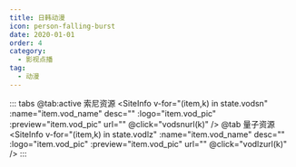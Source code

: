 ```yaml
---
title: 日韩动漫
icon: person-falling-burst
date: 2020-01-01
order: 4
category:
  - 影视点播
tag:
  - 动漫
---
```


<ArtPlayer :src="state.src" :config="hlsConfig(state.PlayList)" />

::: tabs
@tab:active 索尼资源
<SiteInfo v-for="(item,k) in state.vodsn" :name="item.vod_name" desc="" :logo="item.vod_pic"
:preview="item.vod_pic" url="" @click="vodsnurl(k)" />
@tab 量子资源
<SiteInfo v-for="(item,k) in state.vodlz" :name="item.vod_name" desc="" :logo="item.vod_pic"
:preview="item.vod_pic" url="" @click="vodlzurl(k)" />
:::

<script setup>
  import { vod } from '@db'
  import { hlsConfig } from '@cps/artConst'
  import { useStorage } from '@vueuse/core'
  import { onMounted, nextTick, onDeactivated } from "vue";

  const state = useStorage(
    "vod-rhdm",
    {
      src:"",
      vodsn: [],
      vodlz: [],
      PlayList: []
    }
  )

  onMounted(async () => {
    const suonizy = await vod.find({ "name": "snzy-30" })
    const lzcaiji = await vod.find({ "name": "lzzy-30" })
    state.value.vodsn = suonizy.data
    state.value.vodlz = lzcaiji.data
    vodsnurl(0)
  });
 const vodsnurl = (key) => {
    const { vodsn } = state.value
    state.value.PlayList =vodsn[key].play_list
    state.value.tip = vodsn[key].vod_content
    state.value.src = vodsn[key].play_list[0].url
  }
  const vodlzurl = (key) => {
    const { vodlz } = state.value
    state.value.PlayList =vodlz[key].play_list
    state.value.src = vodlz[key].play_list[0].url
  }
</script>
